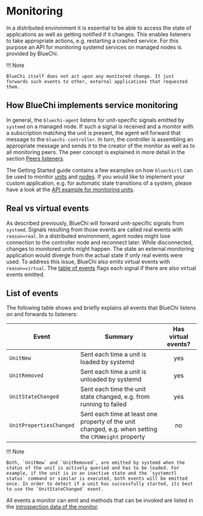 <!-- markdownlint-disable-file MD013 MD033 -->
# Monitoring

In a distributed environment it is essential to be able to access the state of applications as well as getting notified if it changes. This enables listeners to take appropriate actions, e.g. restarting a crashed service. For this purpose an API for monitoring systemd services on managed nodes is provided by BlueChi.

!!! Note

    BlueChi itself does not act upon any monitored change. It just forwards such events to other, external applications that requested them.

## How BlueChi implements service monitoring

In general, the `bluechi-agent` listens for unit-specific signals emitted by `systemd` on a managed node. If such a signal is received and a monitor with a subscription matching the unit is present, the agent will forward that message to the `bluechi-controller`. In turn, the controller is assembling an appropriate message and sends it to the creator of the monitor as well as to all monitoring peers. The peer concept is explained in more detail in the section [Peers listeners](./peers.md).

The Getting Started guide contains a few examples on how `bluechictl` can be used to monitor [units](../getting_started/examples_bluechictl.md#monitoring-of-units) and [nodes](../getting_started/examples_bluechictl.md#monitoring-of-nodes). If you would like to implement your custom application, e.g. for automatic state transitions of a system, please have a look at the [API example for monitoring units](../api/examples.md#monitor-unit-changes).

## Real vs virtual events

As described previously, BlueChi will forward unit-specific signals from `systemd`. Signals resulting from those events are called real events with `reason=real`. In a distributed environment, agent nodes might lose connection to the controller node and reconnect later. While disconnected, changes to monitored units might happen. The state an external monitoring application would diverge from the actual state if only real events were used. To address this issue, BlueChi also emits virtual events with `reason=virtual`. The [table of events](#list-of-events) flags each signal if there are also virtual events emitted.

## List of events

The following table shows and briefly explains all events that BlueChi listens on and forwards to listeners:

<center>

| Event | Summary | Has virtual events? |
|---|---|:-:|
| `UnitNew`  | Sent each time a unit is loaded by systemd | yes |
| `UnitRemoved`  | Sent each time a unit is unloaded by systemd | yes |
| `UnitStateChanged`  | Sent each time the unit state changed, e.g. from running to failed | yes |
| `UnitPropertiesChanged` | Sent each time at least one property of the unit changed, e.g. when setting the `CPUWeight` property | no |

</center>

!!! Note

    Both, `UnitNew` and `UnitRemoved`, are emitted by systemd when the status of the unit is actively queried and has to be loaded. For example, if the unit is in an inactive state and the `systemctl status` command or similar is executed, both events will be emitted once. In order to detect if a unit has successfully started, its best to use the `UnitStateChanged` event.

All events a monitor can emit and methods that can be invoked are listed in the [introspection data of the monitor](https://github.com/eclipse-bluechi/bluechi/blob/main/data/org.eclipse.bluechi.Monitor.xml).
